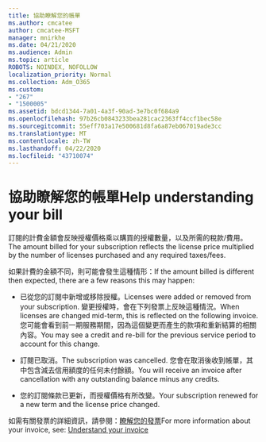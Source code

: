 ```yaml
---
title: 協助瞭解您的帳單
ms.author: cmcatee
author: cmcatee-MSFT
manager: mnirkhe
ms.date: 04/21/2020
ms.audience: Admin
ms.topic: article
ROBOTS: NOINDEX, NOFOLLOW
localization_priority: Normal
ms.collection: Adm_O365
ms.custom:
- "267"
- "1500005"
ms.assetid: bdcd1344-7a01-4a3f-90ad-3e7bc0f684a9
ms.openlocfilehash: 97b26cb0843233bea281cac2363ff4ccf1bec58e
ms.sourcegitcommit: 55eff703a17e500681d8fa6a87eb067019ade3cc
ms.translationtype: MT
ms.contentlocale: zh-TW
ms.lasthandoff: 04/22/2020
ms.locfileid: "43710074"
---
```

# <a name="help-understanding-your-bill"></a><span data-ttu-id="b08be-102">協助瞭解您的帳單</span><span class="sxs-lookup"><span data-stu-id="b08be-102">Help understanding your bill</span></span>

<span data-ttu-id="b08be-103">訂閱的計費金額會反映授權價格乘以購買的授權數量，以及所需的稅款/費用。</span><span class="sxs-lookup"><span data-stu-id="b08be-103">The amount billed for your subscription reflects the license price multiplied by the number of licenses purchased and any required taxes/fees.</span></span>
  
<span data-ttu-id="b08be-104">如果計費的金額不同，則可能會發生這種情形：</span><span class="sxs-lookup"><span data-stu-id="b08be-104">If the amount billed is different then expected, there are a few reasons this may happen:</span></span>
  
- <span data-ttu-id="b08be-105">已從您的訂閱中新增或移除授權。</span><span class="sxs-lookup"><span data-stu-id="b08be-105">Licenses were added or removed from your subscription.</span></span> <span data-ttu-id="b08be-106">變更授權時，會在下列發票上反映這種情況。</span><span class="sxs-lookup"><span data-stu-id="b08be-106">When licenses are changed mid-term, this is reflected on the following invoice.</span></span> <span data-ttu-id="b08be-107">您可能會看到前一期服務期間，因為這個變更而產生的款項和重新結算的相關內容。</span><span class="sxs-lookup"><span data-stu-id="b08be-107">You may see a credit and re-bill for the previous service period to account for this change.</span></span>

- <span data-ttu-id="b08be-108">訂閱已取消。</span><span class="sxs-lookup"><span data-stu-id="b08be-108">The subscription was cancelled.</span></span> <span data-ttu-id="b08be-109">您會在取消後收到帳單，其中包含減去信用額度的任何未付餘額。</span><span class="sxs-lookup"><span data-stu-id="b08be-109">You will receive an invoice after cancellation with any outstanding balance minus any credits.</span></span>

- <span data-ttu-id="b08be-110">您的訂閱條款已更新，而授權價格有所改變。</span><span class="sxs-lookup"><span data-stu-id="b08be-110">Your subscription renewed for a new term and the license price changed.</span></span>

<span data-ttu-id="b08be-111">如需有關發票的詳細資訊，請參閱：[瞭解您的發票](https://docs.microsoft.com/office365/admin/subscriptions-and-billing/understand-your-invoice)</span><span class="sxs-lookup"><span data-stu-id="b08be-111">For more information about your invoice, see: [Understand your invoice](https://docs.microsoft.com/office365/admin/subscriptions-and-billing/understand-your-invoice)</span></span>
